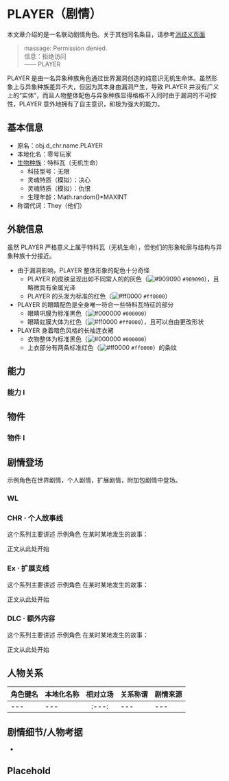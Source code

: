 # PLAYER（剧情）

<!-- 如果你需要编写一名具有不同功能的同名角色，请使用下面的文段跳转到相应的消歧义页面 -->
本文章介绍的是一名联动剧情角色。关于其他同名条目，请参考[消歧义页面](../Disambiguation/.example.md)

> massage: Permission denied.  
> 信息：拒绝访问  
> —— PLAYER

<!-- 这是角色的简介，如果角色名不使用英文名字，则括号内必须是英语名字，不得含有非ASCII字符，英语名字将作为内部键名 -->
PLAYER 是由一名异象种族角色通过世界漏洞创造的纯意识无机生命体。虽然形象上与异象种族差异不大，但因为其本身由漏洞产生，导致 PLAYER 并没有广义上的“实体”，而且人物整体配色与异象种族显得格格不入同时由于漏洞的不可控性，PLAYER 意外地拥有了自主意识，和极为强大的能力。

## 基本信息
- 原名：obj.d_chr.name.PLAYER  
- 本地化名：零号玩家  
- [生物种族](../Concept/Bioethnic.md)：特科瓦（无机生命）  
  - 科技型号：无限  
  - 灵魂特质（模拟）：决心
  - 灵魂特质（模拟）：仇恨
  - 生理年龄：Math.random()*MAXINT  
- 称谓代词：They（他们）

<!-- 这是角色的基本外貌特征，方便后期制作模型 -->
## 外貌信息
虽然 PLAYER 严格意义上属于特科瓦（无机生命），但他们的形象轮廓与结构与异象种族十分接近。 
- 由于漏洞影响，PLAYER 整体形象的配色十分奇怪
  - PLAYER 的皮肤呈现出如不同常人的的灰色（![#909090](https://via.placeholder.com/12/909090/000000?text=+) `#909090`），且略微具有金属光泽
  - PLAYER 的头发为标准的红色（![#ff0000](https://via.placeholder.com/12/ff0000/000000?text=+) `#ff0000`）
- PLAYER 的眼睛配色是全身唯一符合一些特科瓦特征的部分
  - 眼睛巩膜为标准黑色（![#000000](https://via.placeholder.com/12/000000/000000?text=+) `#000000`）
  - 眼睛虹膜大体为红色（![#ff0000](https://via.placeholder.com/12/ff0000/000000?text=+) `#ff0000`），且可以自由更改形状
- PLAYER 身着暗色风格的长袖连衣裙
  - 衣物整体为标准黑色（![#000000](https://via.placeholder.com/12/000000/000000?text=+) `#000000`）
  - 上衣部分有两条标准红色（![#ff0000](https://via.placeholder.com/12/ff0000/000000?text=+) `#ff0000`）的条纹

<!-- 这是角色在剧情中所获得的技能，可自由创作 -->
## 能力

### 能力 I

<!-- 这是角色在剧情中获得的物件，可自由创作 -->
## 物件

### 物件 I

<!-- 这是角色在剧情故事线中的简短故事 -->
## 剧情登场

示例角色在世界剧情，个人剧情，扩展剧情，附加包剧情中登场。

<!-- 世界剧情，目前还未构思完毕，暂时不需要写 -->
### WL

<!-- 个人剧情，在此处写下专属于这一个角色的传奇故事 -->
### CHR · 个人故事线
这个系列主要讲述 示例角色 在某时某地发生的故事：

正文从此处开始
<!-- 扩展剧情，对世界剧情的部分情节起补充扩展作用 -->
### Ex · 扩展支线
这个系列主要讲述 示例角色 在某时某地发生的故事：

正文从此处开始
<!-- 附加包剧情，对世界剧情影响不大的大型主题剧情线 -->
### DLC · 额外内容
这个系列主要讲述 示例角色 在某时某地发生的故事：

正文从此处开始


<!-- 
这是角色与其他角色的关系简介表，按需填写，如未规划可不写
角色键名需使用英语；
相对立场请从以下词语中选择：友好、中立、敌对、变量、未知 -->
## 人物关系
|角色键名|本地化名称|相对立场|关系称谓|剧情来源|
|---|---|:---:|---|---|
|---|---|:---:|---|---|

<!-- 这是角色需要考虑的细节部分，先行写出有助于为剧情做铺垫 -->
## 剧情细节/人物考据
- 
<!-- 自定义标题 -->
## Placehold